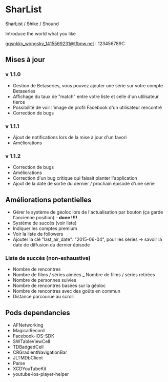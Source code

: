 SharList
========

~~SharList~~ / ~~Shike~~ / Shound

Introduce the world what you like


gqsnkky_wongsky_1415569231@tfbnw.net : 123456789C

## Mises à jour

### v 1.1.0

- Gestion de Betaseries, vous pouvez ajouter une série sur votre compte Betaseries
- Affichage du taux de "match" entre votre liste et celle d'un utilisateur tierce
- Possibilité de voir l'image de profil Facebook d'un utilisateur rencontré
- Correction de bugs

### v 1.1.1

- Ajout de notifications lors de la mise à jour d'un favori
- Améliorations

### v 1.1.2

- Correction de bugs
- Améliorations
- Correction d'un bug critique qui faisait planter l'application
- Ajout de la date de sortie du dernier / prochain épisode d'une série



## Améliorations potentielles
- Gérer le système de géoloc lors de l'actualisation par bouton (ça garde l'ancienne position) - **done !!!!**
- Système de succès (voir liste)
- Indiquer les comptes premium
- Voir la liste de followers
- Ajouter la clé     "last_air_date": "2015-06-04", pour les séries -> savoir la date de diffusion du dernier épisode


### Liste de succès (non-exhaustive)
- Nombre de rencontres
- Nombre de films / séries aimées
_ Nombre de films / séries retirées
- Nombre de personnes suivies
- Nombre de rencontres basées sur la géoloc
- Nombre de rencontres avec des goûts en commun
- Distance parcourue au scroll

## Pods dependancies

- AFNetworking
- MagicalRecord
- Facebook-iOS-SDK
- SWTableViewCell
- TDBadgedCell
- CRGradientNavigationBar
- JLTMDbClient
- Parse
- XCDYouTubeKit
- youtube-ios-player-helper